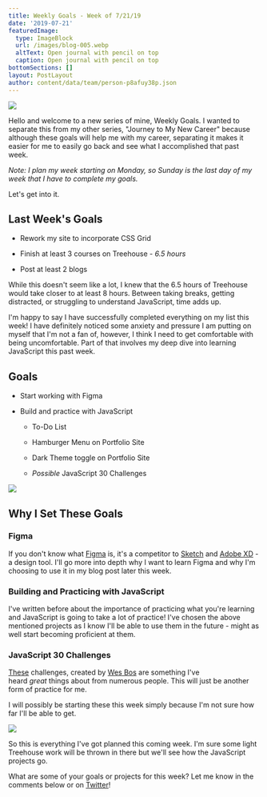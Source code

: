 ```yaml
---
title: Weekly Goals - Week of 7/21/19
date: '2019-07-21'
featuredImage:
  type: ImageBlock
  url: /images/blog-005.webp
  altText: Open journal with pencil on top
  caption: Open journal with pencil on top
bottomSections: []
layout: PostLayout
author: content/data/team/person-p8afuy38p.json
---
```

![](/images/blog-005-f55ce435.webp)

Hello and welcome to a new series of mine, Weekly Goals. I wanted to separate this from my other series, "Journey to My New Career" because although these goals will help me with my career, separating it makes it easier for me to easily go back and see what I accomplished that past week.

*Note: I plan my week starting on Monday, so Sunday is the last day of my week that I have to complete my goals.*

Let's get into it.

## Last Week's Goals

*   Rework my site to incorporate CSS Grid

*   Finish at least 3 courses on Treehouse - *6.5 hours*

*   Post at least 2 blogs

While this doesn't seem like a lot, I knew that the 6.5 hours of Treehouse would take closer to at least 8 hours. Between taking breaks, getting distracted, or struggling to understand JavaScript, time adds up.

I'm happy to say I have successfully completed everything on my list this week! I have definitely noticed some anxiety and pressure I am putting on myself that I'm not a fan of, however, I think I need to get comfortable with being uncomfortable. Part of that involves my deep dive into learning JavaScript this past week.

## Goals

*   Start working with Figma

*   Build and practice with JavaScript

    *   To-Do List

    *   Hamburger Menu on Portfolio Site

    *   Dark Theme toggle on Portfolio Site

    *   *Possible* JavaScript 30 Challenges

![](/images/blog-005\_01.png)

## Why I Set These Goals

### Figma

If you don't know what [Figma](https://www.figma.com/) is, it's a competitor to [Sketch](https://www.sketch.com/) and [Adobe XD](https://www.adobe.com/products/xd.html) - a design tool. I'll go more into depth why I want to learn Figma and why I'm choosing to use it in my blog post later this week.

### Building and Practicing with JavaScript

I've written before about the importance of practicing what you're learning and JavaScript is going to take a lot of practice! I've chosen the above mentioned projects as I know I'll be able to use them in the future - might as well start becoming proficient at them.

### JavaScript 30 Challenges

[These](https://javascript30.com/) challenges, created by [Wes Bos](https://twitter.com/wesbos) are something I've heard *great* things about from numerous people. This will just be another form of practice for me.

I will possibly be starting these this week simply because I'm not sure how far I'll be able to get.

![](/images/blog-005\_02.png)

So this is everything I've got planned this coming week. I'm sure some light Treehouse work will be thrown in there but we'll see how the JavaScript projects go.

What are some of your goals or projects for this week? Let me know in the comments below or on [Twitter](https://twitter.com/TheRyanFurrer)!
